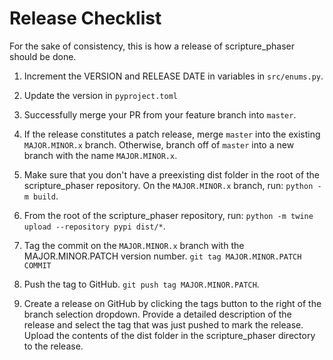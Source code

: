 # Release Checklist

For the sake of consistency, this is how a release of scripture_phaser should be done.

1. Increment the VERSION and RELEASE DATE in variables in `src/enums.py`.

2. Update the version in `pyproject.toml`

3. Successfully merge your PR from your feature branch into `master`.

4. If the release constitutes a patch release, merge `master` into the existing `MAJOR.MINOR.x` branch. Otherwise, branch off of `master` into a new branch with the name `MAJOR.MINOR.x`.

5. Make sure that you don't have a preexisting dist folder in the root of the scripture_phaser repository. On the `MAJOR.MINOR.x` branch, run: `python -m build`.

6. From the root of the scripture_phaser repository, run: `python -m twine upload --repository pypi dist/*`.

7. Tag the commit on the `MAJOR.MINOR.x` branch with the MAJOR.MINOR.PATCH version number. `git tag MAJOR.MINOR.PATCH COMMIT`

8. Push the tag to GitHub. `git push tag MAJOR.MINOR.PATCH`.

9. Create a release on GitHub by clicking the tags button to the right of the branch selection dropdown. Provide a detailed description of the release and select the tag that was just pushed to mark the release. Upload the contents of the dist folder in the scripture_phaser directory to the release.
